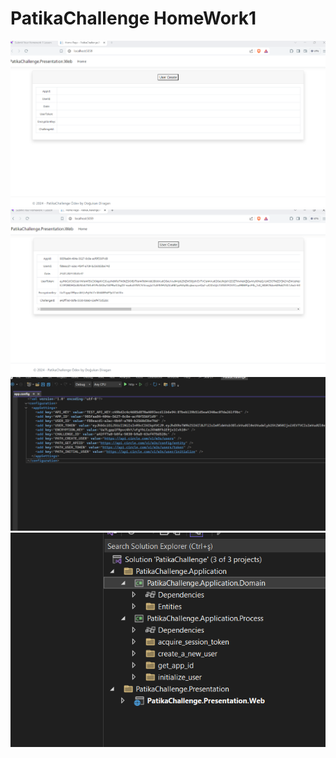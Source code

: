 # PatikaChallenge HomeWork1

<img src="https://github.com/dogukandiragan/PatikaChallengeHomework1/blob/master/1.png"   >
<img src="https://github.com/dogukandiragan/PatikaChallengeHomework1/blob/master/2.png"   >
<img src="https://github.com/dogukandiragan/PatikaChallengeHomework1/blob/master/3.png"   >
<img src="https://github.com/dogukandiragan/PatikaChallengeHomework1/blob/master/4.png"   >

